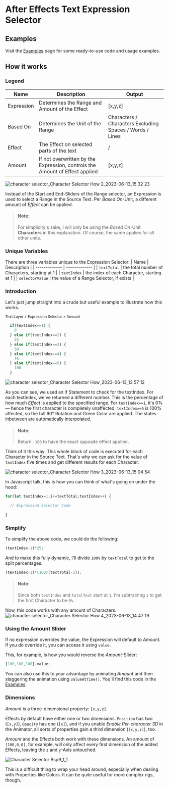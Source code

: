 # After Effects Text Expression Selector

## Examples
Visit the [Examples](/Examples) page for some ready-to-use code and usage examples.

## How it works

### Legend

| Name  | Description | Output |
| ------------- | ------------- | ------------- |
| Expression  | Determines the Range and Amount of the Effect | [x,y,z]
| Based On  |Determines the Unit of the Range | Characters / Characters Excluding Spaces / Words / Lines
| Effect |The Effect on selected parts of the text | / |
| Amount | If not overwritten by the Expression, controls the Amount of Effect applied | [x,y,z] |

![character selector_Character Selector How 2_2023-06-13_15 32 23](https://github.com/simonheimbuchner/expressionSelector/assets/20266941/39feb909-bb52-4501-9462-06ca40ec0a00)

Instead of the Start and End-Sliders of the Range selector, an Expression is used to select a Range in the Source Text. Per _Based On_-Unit, a different amount of _Effect_ can be applied.

>#### Note:
> For simplicity's sake, I will only be using the _Based On_-Unit **Characters** in this explanation. Of course, the same applies for all other units.

### Unique Variables

There are three variables unique to the Expression Selector:
| Name  | Description |
| ------------- | ------------- |
| `textTotal` | the total number of Characters, starting at 1 |
| `textIndex` | the index of each Character, starting at 1 |
| `selectorValue` | the value of a Range Selector, if exists |

### Introduction
Let's just jump straight into a crude but useful example to illustrate how this works.

<sub>Text Layer > Expression Selector > Amount</sub>

```javascript
  if(textIndex==1) {
    0
  } else if(textIndex==2) {
    25
  } else if(textIndex==3) {
    50
  } else if(textIndex==4) {
    75
  } else if(textIndex==5) {
    100
  }

```

![character selector_Character Selector How_2023-06-13_13 57 12](https://github.com/simonheimbuchner/expressionSelector/assets/20266941/9c1b2955-a0cb-44ed-90aa-c214d8c6fdef)

As you can see, we used an If Statement to check for the textIndex. For each textIndex, we've returned a different number.
This is the percentage of how much _Effect_ is applied to the specified range. For `textIndex==1`, it's 0% — hence the first character is completely unaffected. `textIndex==5` is 100% affected, so the full 90° Rotation and Green Color are applied. The states inbetween are automatically interpolated.

>#### Note:
> Return `-100` to have the exact opposite effect applied.

Think of it this way: This whole block of code is executed for each Character in the Source Text. That's why we can ask for the value of `textIndex` five times and get different results for each Character.

![character selector_Character Selector How 3_2023-06-13_15 04 54](https://github.com/simonheimbuchner/expressionSelector/assets/20266941/e373bdaf-5a07-4320-b2e9-0286d6f5c9e4)



In Javascript talk, this is how you can think of what's going on under the hood:
```Javascript
for(let textIndex=1;i<=textTotal;textIndex++) {

  // Expression Selector Code
  
}
```

### Simplify
To simplify the above code, we could do the following:

```javascript
(textIndex-1)*25;
```

And to make this fully dynamic, I'll divide `100%` by `textTotal` to get to the split percentages.

```javascript
(textIndex-1)*(100/(textTotal-1));
```


>#### Note:
>Since both `textIndex` and `totalText` start at `1`, I'm subtracting `1` to get the first Character to be `0%`.

Now, this code works with any amount of Characters.
![character selector_Character Selector How 4_2023-06-13_14 47 19](https://github.com/simonheimbuchner/expressionSelector/assets/20266941/5f493986-6cc6-49c1-84d6-064f2b732e2f)



### Using the Amount Slider

If no expression overrides the value, the Expression will default to _Amount_.
If you do override it, you can access it using `value`.

This, for example, is how you would reverse the _Amount_-Slider:
```javascript
[100,100,100]-value;
```
You can also use this to your advantage by animating _Amount_ and then staggering the animation using `valueAtTime()`. You'll find this code in the [Examples](/Examples).

### Dimensions
_Amount_ is a three-dimensional property: `[x,y,z]`.

Effects by default have either one or two dimensions. `Position` has two (`[x,y]`), `Opacity` has one (`[x]`), and if you enable _Enable Per-character 3D_ in the Animator, all sorts of properties gain a third dimension (`[x,y,z]`), too. 

_Amount_ and the Effects both work with these dimensions. An amount of `[100,0,0]`, for example, will only affect every first dimension of the added Effects, leaving the `z` and `y`-Axis untouched.

![Character Selector Bsp9_1_1](https://github.com/simonheimbuchner/expressionSelector/assets/20266941/7623aaff-a7b1-41bc-977d-5b463d21576f)

This is a difficult thing to wrap your head around, especially when dealing with Properties like Colors. It can be quite useful for more complex rigs, though.


